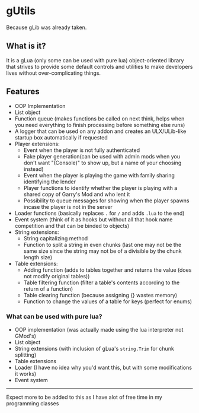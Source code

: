 # gUtils
Because gLib was already taken.

## What is it?
It is a gLua (only some can be used with pure lua) object-oriented library that strives to provide some default controls and utilities to make developers lives without over-complicating things.

## Features
- OOP Implementation
- List object
- Function queue (makes functions be called on next think, helps when you need everything to finish processing before something else runs)
- A logger that can be used on any addon and creates an ULX/ULib-like startup box automatically if requested
- Player extensions:
	- Event when the player is not fully authenticated
	- Fake player generation(can be used with admin mods when you don't want "(Console)" to show up, but a name of your choosing instead)
	- Event when the player is playing the game with family sharing identifying the lender
	- Player functions to identify whether the player is playing with a shared copy of Garry's Mod and who lent it
	- Possibility to queue messages for showing when the player spawns incase the player is not in the server
- Loader functions (basically replaces `.` for `/` and adds `.lua` to the end)
- Event system (think of it as hooks but without all that hook name competition and that can be binded to objects)
- String extensions:
	- String capitalizing method
	- Function to split a string in even chunks (last one may not be the same size since the string may not be of a divisible by the chunk length size)
- Table extensions:
	- Adding function (adds to tables together and returns the value (does not modify original tables))
	- Table filtering function (filter a table's contents according to the return of a function)
	- Table clearing function (because assigning {} wastes memory)
	- Function to change the values of a table for keys (perfect for enums)

### What can be used with pure lua?
- OOP implementation (was actually made using the lua interpreter not GMod's)
- List object
- String extensions (with inclusion of gLua's `string.Trim` for chunk splitting)
- Table extensions
- Loader (I have no idea why you'd want this, but with some modifications it works)
- Event system

---
Expect more to be added to this as I have alot of free time in my programming classes
